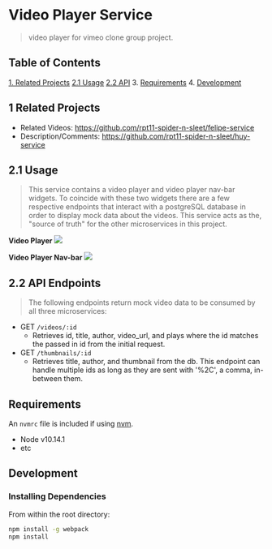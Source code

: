 # Video Player Service

> video player for vimeo clone group project.

## Table of Contents

[1. Related Projects](#11Related-Projects)
[2.1 Usage](#21-Usage)
[2.2 API](#22-API-Endpoints)
3. [Requirements](#requirements)
4. [Development](#development)

## 1 Related Projects

  - Related Videos: https://github.com/rpt11-spider-n-sleet/felipe-service
  - Description/Comments: https://github.com/rpt11-spider-n-sleet/huy-service

## 2.1 Usage

> This service contains a video player and video player nav-bar widgets. To coincide with these two widgets there are a few respective endpoints that interact with a postgreSQL database in order to display mock data about the videos. This service acts as the, "source of truth" for the other microservices in this project. 

**Video Player**
![](vidplayersmall.gif)

**Video Player Nav-bar**
![](VidNavSm.gif)

## 2.2 API Endpoints

>The following endpoints return mock video data to be consumed by all three microservices: 

- GET `/videos/:id`
  - Retrieves id, title, author, video_url, and plays where the id matches the passed in id from the initial request.
- GET `/thumbnails/:id`
  - Retrieves title, author, and thumbnail from the db. This endpoint can handle multiple ids as long as they are sent with '%2C', a comma, in-between them.

## Requirements

An `nvmrc` file is included if using [nvm](https://github.com/creationix/nvm).

- Node v10.14.1
- etc

## Development

### Installing Dependencies

From within the root directory:

```sh
npm install -g webpack
npm install
```

